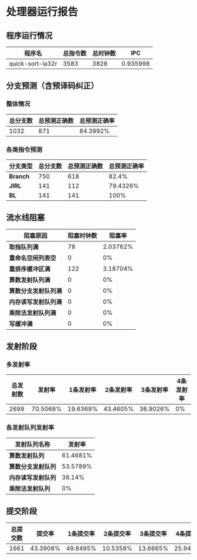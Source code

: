 # 处理器运行报告
## 程序运行情况
|程序名|总指令数|总时钟数|IPC|
|---|---|---|---|
|quick-sort-la32r|3583|3828|0.935998|

## 分支预测（含预译码纠正）
### 整体情况
|总分支数|总预测正确数|总预测正确率|
|---|---|---|
|1032|871|84.3992%|

### 各类指令预测
|分支类型|总分支数|总预测正确数|总预测正确率|
|---|---|---|---|
|**Branch**| 750 | 618 | 82.4%|
|**JIRL**| 141 | 112 | 79.4326%|
|**BL**| 141 | 141 | 100%|

## 流水线阻塞
|阻塞原因|阻塞时钟数|阻塞率|
|---|---|---|
|**取指队列满**| 78 | 2.03762%|
|**重命名空闲列表空**|0 | 0%|
|**重排序缓冲区满**|122 | 3.18704%|
|**算数发射队列满**|0 | 0%|
|**算数分支发射队列满**|0 | 0%|
|**内存读写发射队列满**|0 | 0%|
|**乘除法发射队列满**|0 | 0%|
|**写缓冲满**|0 | 0%|

## 发射阶段
### 多发射率
|总发射数|发射率|1条发射率|2条发射率|3条发射率|4条发射率|
|---|---|---|---|---|---|
|2699|70.5068%|19.6369%|43.4605%|36.9026%|0%|

### 各发射队列发射率
|发射队列名称|发射率|
|---|---|
|**算数发射队列**|61.4681%|
|**算数分支发射队列**|53.5789%|
|**内存读写发射队列**|38.14%|
|**乘除法发射队列**|0%|

## 提交阶段
|总提交数|提交率|1条提交率|2条提交率|3条提交率|4条提交率|
|---|---|---|---|---|---|
|1661|43.3908%|49.8495%|10.5358%|13.6665%|25.9482%|
